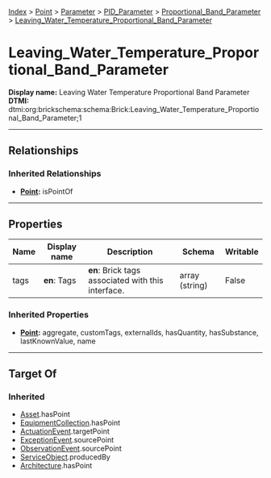 [Index](../../../../index.md) > [Point](../../../Point.md) > [Parameter](../../Parameter.md) > [PID_Parameter](../PID_Parameter.md) > [Proportional_Band_Parameter](Proportional_Band_Parameter.md) > [Leaving_Water_Temperature_Proportional_Band_Parameter](#)
# Leaving_Water_Temperature_Proportional_Band_Parameter

**Display name:** Leaving Water Temperature Proportional Band Parameter<br />
**DTMI:** dtmi:org:brickschema:schema:Brick:Leaving_Water_Temperature_Proportional_Band_Parameter;1

---

## Relationships

### Inherited Relationships
* **[Point](../../../Point.md):** isPointOf

---

## Properties

|Name|Display name|Description|Schema|Writable|
|-|-|-|-|-|
|tags|**en**: Tags|**en**: Brick tags associated with this interface.|array (string)|False|
### Inherited Properties
* **[Point](../../../Point.md):** aggregate, customTags, externalIds, hasQuantity, hasSubstance, lastKnownValue, name

---

## Target Of
### Inherited
* [Asset](../../../../Asset/Asset.md).hasPoint
* [EquipmentCollection](../../../../Collection/EquipmentCollection.md).hasPoint
* [ActuationEvent](../../../../Event/PointEvent/ActuationEvent.md).targetPoint
* [ExceptionEvent](../../../../Event/PointEvent/ExceptionEvent.md).sourcePoint
* [ObservationEvent](../../../../Event/PointEvent/ObservationEvent.md).sourcePoint
* [ServiceObject](../../../../Information/ServiceObject/ServiceObject.md).producedBy
* [Architecture](../../../../Space/Architecture/Architecture.md).hasPoint

